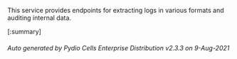 






This service provides endpoints for extracting logs in various formats and auditing internal data.

[:summary]

###### Auto generated by Pydio Cells Enterprise Distribution v2.3.3 on 9-Aug-2021
